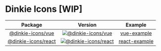 # Dinkie Icons [WIP]

| Package | Version | Example |
|:-------:|:-------:|:-------:|
| [@dinkie-icons/vue](packages/vue) | [![@dinkie-icons/vue](https://img.shields.io/npm/v/@dinkie-icons/vue)](https://www.npmjs.com/package/@dinkie-icons/vue) | [vue-example](packages/vue-example) |
| [@dinkie-icons/react](packages/react) | [![@dinkie-icons/react](https://img.shields.io/npm/v/@dinkie-icons/react)](https://www.npmjs.com/package/@dinkie-icons/react) | [react-example](packages/react-example) |
